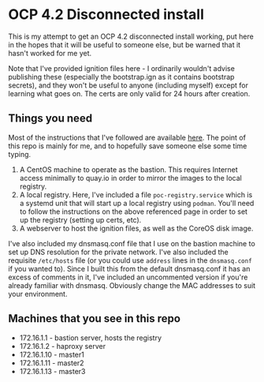 # OCP 4.2 Disconnected install

This is my attempt to get an OCP 4.2 disconnected install working, put here
in the hopes that it will be useful to someone else, but be warned that it
hasn't worked for me yet.

Note that I've provided ignition files here - I ordinarily wouldn't advise
publishing these (especially the bootstrap.ign as it contains bootstrap
secrets), and they won't be useful to anyone (including myself) except for
learning what goes on. The certs are only valid for 24 hours after creation.

## Things you need

Most of the instructions that I've followed are available [here](https://blog.openshift.com/openshift-4-2-disconnected-install/).
The point of this repo is mainly for me, and to hopefully save someone
else some time typing.

 1. A CentOS machine to operate as the bastion. This requires Internet access
minimally to quay.io in order to mirror the images to the local registry.
 2. A local registry. Here, I've included a file `poc-registry.service` which
is a systemd unit that will start up a local registry using `podman`. You'll
need to follow the instructions on the above referenced page in order to
set up the registry (setting up certs, etc).
 3. A webserver to host the ignition files, as well as the CoreOS disk image.

I've also included my dnsmasq.conf file that I use on the bastion machine to
set up DNS resolution for the private network. I've also included the requisite
`/etc/hosts` file (or you could use `address` lines in the `dnsmasq.conf` if you
wanted to). Since I built this from the default dnsmasq.conf it has an excess
of comments in it, I've included an uncommented version if you're already
familiar with dnsmasq. Obviously change the MAC addresses to suit your
environment.

## Machines that you see in this repo

* 172.16.1.1 - bastion server, hosts the registry
* 172.16.1.2 - haproxy server
* 172.16.1.10 - master1
* 172.16.1.11 - master2
* 172.16.1.13 - master3


